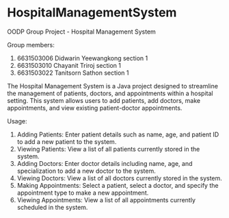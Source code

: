 # HospitalManagementSystem
OODP Group Project - Hospital Management System

Group members:
1. 6631503006    Didwarin Yeewangkong    section 1
2. 6631503010    Chayanit Triroj         section 1
3. 6631503022    Tanitsorn Sathon        section 1

The Hospital Management System is a Java project designed to streamline the management of patients, doctors, and appointments within a hospital setting. This system allows users to add patients, add doctors, make appointments, and view existing patient-doctor appointments.

Usage:
1. Adding Patients: Enter patient details such as name, age, and patient ID to add a new patient to the system.
2. Viewing Patients: View a list of all patients currently stored in the system.
3. Adding Doctors: Enter doctor details including name, age, and specialization to add a new doctor to the system.
4. Viewing Doctors: View a list of all doctors currently stored in the system.
5. Making Appointments: Select a patient, select a doctor, and specify the appointment type to make a new appointment.
6. Viewing Appointments: View a list of all appointments currently scheduled in the system.

